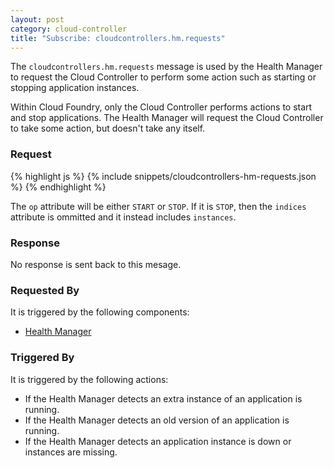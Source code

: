 ```yaml
---
layout: post
category: cloud-controller
title: "Subscribe: cloudcontrollers.hm.requests"
---
```


The `cloudcontrollers.hm.requests` message is used by the Health Manager to
request the Cloud Controller to perform some action such as starting or stopping
application instances.

Within Cloud Foundry, only the Cloud Controller performs actions to start and
stop applications.  The Health Manager will request the Cloud Controller to
take some action, but doesn't take any itself.

### Request

<div class="js example">
{% highlight js %}
{% include snippets/cloudcontrollers-hm-requests.json %}
{% endhighlight %}
</div>

The `op` attribute will be either `START` or `STOP`.  If it is `STOP`, then the
`indices` attribute is ommitted and it instead includes `instances`.

### Response

No response is sent back to this mesage.

### Requested By

It is triggered by the following components:

* [Health Manager](/health-manager)

### Triggered By

It is triggered by the following actions:

* If the Health Manager detects an extra instance of an application is running.
* If the Health Manager detects an old version of an application is running.
* If the Health Manager detects an application instance is down or instances
are missing.
